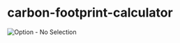 # carbon-footprint-calculator

![Option - No Selection](https://github.com/user-attachments/assets/49d39c73-aeeb-4188-8572-9affafd817d0)
